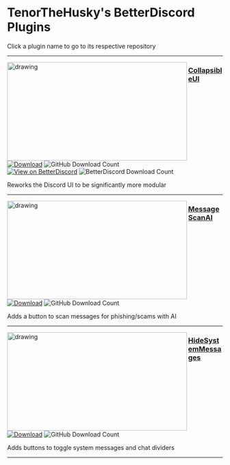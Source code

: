 # TenorTheHusky's BetterDiscord Plugins
Click a plugin name to go to its respective repository

---

<img align="left" src="https://betterdiscord.app/Image/658" alt="drawing" height="230" width="420"/>

### [CollapsibleUI](https://github.com/programmer2514/BetterDiscord-CollapsibleUI)

[![Download](https://img.shields.io/badge/Download-3a71c1?labelColor=0c0d10&color=3a71c1&style=for-the-badge)](https://github.com/programmer2514/BetterDiscord-CollapsibleUI/releases/latest/download/CollapsibleUI.plugin.js)
![GitHub Download Count](https://img.shields.io/github/downloads/programmer2514/BetterDiscord-CollapsibleUI/total?style=for-the-badge&label=GitHub%20Downloads&labelColor=0c0d10&color=3a71c1)  
[![View on BetterDiscord](https://img.shields.io/badge/View%20on%20BetterDiscord-3a71c1?labelColor=0c0d10&color=3a71c1&style=for-the-badge)](https://betterdiscord.app/plugin/CollapsibleUI)
![BetterDiscord Download Count](https://img.shields.io/badge/dynamic/xml?url=https%3A%2F%2Fbetterdiscord.app%2Fplugin%2FCollapsibleUI&query=%2F%2Fsection%5B%40id%3D%22about-addon%22%5D%2F%2Fspan%5B%40class%3D%22addon-metadata-row%22%5D%5B2%5D%2F%2Ftext()%5B2%5D&style=for-the-badge&label=BetterDiscord%20Downloads&labelColor=0c0d10&color=3a71c1)

Reworks the Discord UI to be significantly more modular
<br clear="left"/>

---

<img align="left" src="https://betterdiscord.app/Image/1479" alt="drawing" height="230" width="420"/>

### [MessageScanAI](https://github.com/programmer2514/BetterDiscord-MessageScanAI)

[![Download](https://img.shields.io/badge/Download-3a71c1?labelColor=0c0d10&color=3a71c1&style=for-the-badge)](https://github.com/programmer2514/BetterDiscord-MessageScanAI/releases/latest/download/MessageScanAI.plugin.js)
![GitHub Download Count](https://img.shields.io/github/downloads/programmer2514/BetterDiscord-MessageScanAI/total?style=for-the-badge&label=GitHub%20Downloads&labelColor=0c0d10&color=3a71c1)

Adds a button to scan messages for phishing/scams with AI
<br clear="left"/>

---

<img align="left" src="https://betterdiscord.app/Image/1183" alt="drawing" height="230" width="420"/>

### [HideSystemMessages](https://github.com/programmer2514/BetterDiscord-HideSystemMessages)
[![Download](https://img.shields.io/badge/Download-3a71c1?labelColor=0c0d10&color=3a71c1&style=for-the-badge)](https://github.com/programmer2514/BetterDiscord-HideSystemMessages/releases/latest/download/HideSystemMessages.plugin.js)
![GitHub Download Count](https://img.shields.io/github/downloads/programmer2514/BetterDiscord-HideSystemMessages/total?style=for-the-badge&label=GitHub%20Downloads&labelColor=0c0d10&color=3a71c1)

Adds buttons to toggle system messages and chat dividers
<br clear="left"/>

---
